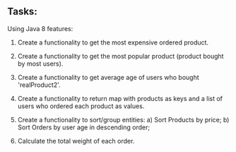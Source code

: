 ## Tasks:

Using Java 8 features:

1. Create a functionality to get the most expensive ordered product.

2. Create a functionality to get the most popular product (product bought by most users).

3. Create a functionality to get average age of users who bought 'realProduct2'.

4. Create a functionality to return map with products as keys and a list of users who ordered each product as values.

5. Create a functionality to sort/group entities:
	a) Sort Products by price;
	b) Sort Orders by user age in descending order;
	
6. Calculate the total weight of each order.	